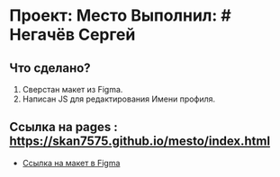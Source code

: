 # Проект: Место Выполнил: # Негачёв Сергей

## Что сделано?
1. Сверстан макет из Figma.
2. Написан JS для редактирования Имени профиля.

## Ссылка на pages : https://skan7575.github.io/mesto/index.html

* [Ссылка на макет в Figma](https://www.figma.com/file/2cn9N9jSkmxD84oJik7xL7/JavaScript.-Sprint-4?node-id=0%3A1)

